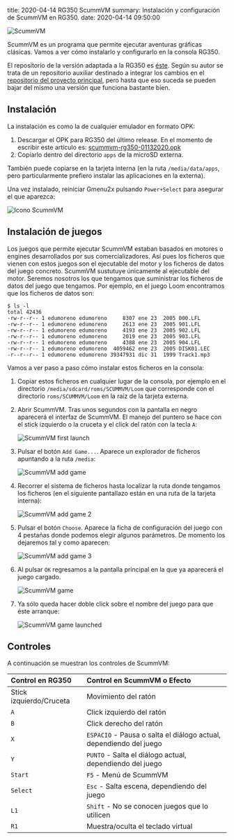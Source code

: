 title: 2020-04-14 RG350 ScummVM
summary: Instalación y configuración de ScummVM en RG350.
date: 2020-04-14 09:50:00

![ScummVM](/images/posts/scummvm_logo.png)

ScummVM es un programa que permite ejecutar aventuras gráficas clásicas. Vamos a ver cómo instalarlo y configurarlo en la consola RG350.

El repositorio de la versión adaptada a la RG350 es [éste](https://github.com/craigsc/scummvm-rg350/). Según su autor se trata de un repositorio auxiliar destinado a integrar los cambios en el [repositorio del proyecto principal](https://github.com/scummvm/scummvm), pero hasta que eso suceda se pueden bajar del mismo una versión que funciona bastante bien.

## Instalación

La instalación es como la de cualquier emulador en formato OPK:

1. Descargar el OPK para RG350 del último release. En el momento de escribir este artículo es: [scummvm-rg350-01132020.opk](https://github.com/craigsc/scummvm-rg350/releases/download/v0.2/scummvm-rg350-01132020.opk)
2. Copiarlo dentro del directorio `apps` de la microSD externa.

También puede copiarse en la tarjeta interna (en la ruta `/media/data/apps`, pero particularmente prefiero instalar las aplicaciones en la externa).

Una vez instalado, reiniciar Gmenu2x pulsando `Power+Select` para asegurar el que aparezca:

![Icono ScummVM](/images/posts/scummvm_launcher.png)

## Instalación de juegos

Los juegos que permite ejecutar ScummVM estaban basados en motores o engines desarrollados por sus comercializadores. Así pues los ficheros que vienen con estos juegos son el ejecutable del motor y los ficheros de datos del juego concreto. ScummVM sustutuye únicamente al ejecutable del motor. Seremos nosotros los que tengamos que suministrar los ficheros de datos del juego que tengamos. Por ejemplo, en el juego Loom encontramos que los ficheros de datos son:

```
$ ls -l
total 42436
-rw-r--r-- 1 edumoreno edumoreno     8307 ene 23  2005 000.LFL
-rw-r--r-- 1 edumoreno edumoreno     2613 ene 23  2005 901.LFL
-rw-r--r-- 1 edumoreno edumoreno     4193 ene 23  2005 902.LFL
-rw-r--r-- 1 edumoreno edumoreno     2019 ene 23  2005 903.LFL
-rw-r--r-- 1 edumoreno edumoreno     4388 ene 23  2005 904.LFL
-rw-r--r-- 1 edumoreno edumoreno  4059462 ene 23  2005 DISK01.LEC
-r--r--r-- 1 edumoreno edumoreno 39347931 dic 31  1999 Track1.mp3
```

Vamos a ver paso a paso cómo instalar estos ficheros en la consola:

1. Copiar estos ficheros en cualquier lugar de la consola, por ejemplo en el directorio `/media/sdcard/roms/SCUMMVM/Loom` que corresponde con el directorio `roms/SCUMMVM/Loom` en la raíz de la tarjeta externa.

2. Abrir ScummVM. Tras unos segundos con la pantalla en negro aparecerá el interfaz de ScummVM. El manejo del puntero se hace con el stick izquierdo o la cruceta y el click del ratón con la tecla `A`:

    ![ScummVM first launch](/images/posts/scummvm_first_launch.png)

3. Pulsar el botón `Add Game...`. Aparece un explorador de ficheros apuntando a la ruta `/media`:

    ![ScummVM add game](/images/posts/scummvm_add_game.png)

4. Recorrer el sistema de ficheros hasta localizar la ruta donde tengamos los ficheros (en el siguiente pantallazo están en una ruta de la tarjeta interna):

    ![ScummVM add game 2](/images/posts/scummvm_add_game2.png)

5. Pulsar el botón `Choose`. Aparece la ficha de configuración del juego con 4 pestañas donde podemos elegir algunos parámetros. De momento los dejaremos tal y como aparecen:

    ![ScummVM add game 3](/images/posts/scummvm_add_game3.png)

6. Al pulsar `OK` regresamos a la pantalla principal en la que ya aparecerá el juego cargado.

    ![ScummVM game](/images/posts/scummvm_game.png)

7. Ya sólo queda hacer doble click sobre el nombre del juego para que éste arranque:

    ![ScummVM game launched](/images/posts/scummvm_game_launched.png)

## Controles

A continuación se muestran los controles de ScummVM:

|Control en RG350|Control en ScummVM o Efecto|
|:------|:-----|
|Stick izquierdo/Cruceta|Movimiento del ratón|
|`A`|Click izquierdo del ratón|
|`B`|Click derecho del ratón|
|`X`|`ESPACIO` - Pausa o salta el diálogo actual, dependiendo del juego|
|`Y`|`PUNTO` - Salta el diálogo actual, dependiendo del juego|
|`Start`|`F5` - Menú de ScummVM|
|`Select`|`Esc` - Salta escena, dependiendo del juego|
|`L1`|`Shift` -  No se conocen juegos que lo utilicen|
|`R1`|Muestra/oculta el teclado virtual|
